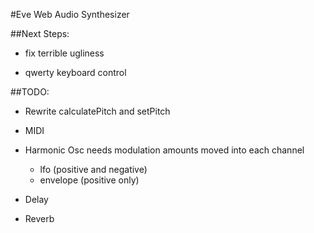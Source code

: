 #Eve Web Audio Synthesizer

##Next Steps:
* fix terrible ugliness

* qwerty keyboard control


##TODO:

* Rewrite calculatePitch and setPitch

* MIDI

* Harmonic Osc needs modulation amounts moved into each channel
  * lfo (positive and negative)
  * envelope (positive only)

* Delay

* Reverb
